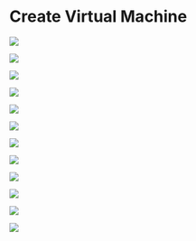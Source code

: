 # Create Virtual Machine

![](https://github.com/JonmarCorpuz/SecondBrain/blob/main/Assets1/Create%20VM%20pt1.jpg)

![](https://github.com/JonmarCorpuz/SecondBrain/blob/main/Assets1/Create%20VM%20pt2.jpg)

![](https://github.com/JonmarCorpuz/SecondBrain/blob/main/Assets1/Create%20VM%20pt3.jpg)

![](https://github.com/JonmarCorpuz/SecondBrain/blob/main/Assets1/Create%20VM%20pt4.jpg)

![](https://github.com/JonmarCorpuz/SecondBrain/blob/main/Assets1/Create%20VM%20pt5.jpg)

![](https://github.com/JonmarCorpuz/SecondBrain/blob/main/Assets1/Create%20VM%20pt6.jpg)

![](https://github.com/JonmarCorpuz/SecondBrain/blob/main/Assets1/Create%20VM%20pt7.jpg)

![](https://github.com/JonmarCorpuz/SecondBrain/blob/main/Assets1/Create%20VM%20pt8.jpg)

![](https://github.com/JonmarCorpuz/SecondBrain/blob/main/Assets1/Create%20VM%20pt9.jpg)

![](https://github.com/JonmarCorpuz/SecondBrain/blob/main/Assets1/Create%20VM%20pt10.jpg)

![](https://github.com/JonmarCorpuz/SecondBrain/blob/main/Assets1/Create%20VM%20pt11.jpg)

![](https://github.com/JonmarCorpuz/SecondBrain/blob/main/Assets1/Create%20VM%20pt12.jpg)
